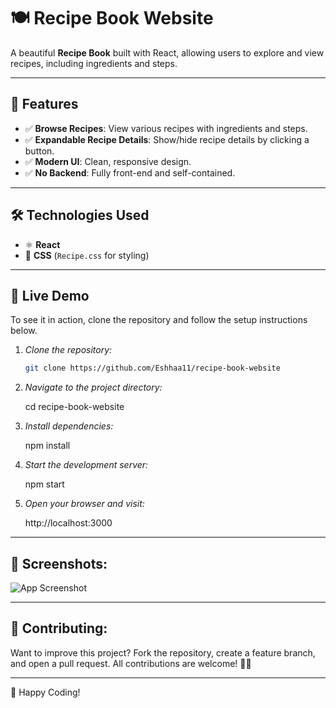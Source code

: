 # 🍽️ Recipe Book Website

A beautiful **Recipe Book** built with React, allowing users to explore and view recipes, including ingredients and steps.

---

## 📌 Features
- ✅ **Browse Recipes**: View various recipes with ingredients and steps.
- ✅ **Expandable Recipe Details**: Show/hide recipe details by clicking a button.
- ✅ **Modern UI**: Clean, responsive design.
- ✅ **No Backend**: Fully front-end and self-contained.

---

## 🛠️ Technologies Used
- ⚛️ **React**
- 🎨 **CSS** (`Recipe.css` for styling)

---

## 🚀 Live Demo
To see it in action, clone the repository and follow the setup instructions below.

1. *Clone the repository:*

   ```bash
   git clone https://github.com/Eshhaa11/recipe-book-website

2. *Navigate to the project directory:*

   cd recipe-book-website

3. *Install dependencies:*

   npm install

4. *Start the development server:*

   npm start

5. *Open your browser and visit:*

   http://localhost:3000

---

 ## 🎨 Screenshots:
 ![App Screenshot](src/assets/image.png)


 ---

 ## 🤝 Contributing:
 Want to improve this project? Fork the repository, create a feature branch, and open a pull request. All contributions are welcome! 🚀✨
 
 ---

 🎉 Happy Coding!

